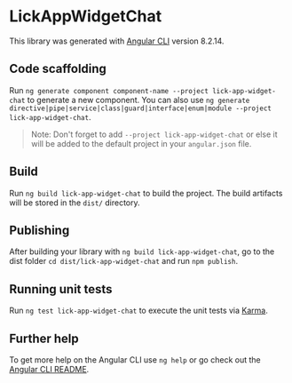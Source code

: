 # LickAppWidgetChat

This library was generated with [Angular CLI](https://github.com/angular/angular-cli) version 8.2.14.

## Code scaffolding

Run `ng generate component component-name --project lick-app-widget-chat` to generate a new component. You can also use `ng generate directive|pipe|service|class|guard|interface|enum|module --project lick-app-widget-chat`.
> Note: Don't forget to add `--project lick-app-widget-chat` or else it will be added to the default project in your `angular.json` file. 

## Build

Run `ng build lick-app-widget-chat` to build the project. The build artifacts will be stored in the `dist/` directory.

## Publishing

After building your library with `ng build lick-app-widget-chat`, go to the dist folder `cd dist/lick-app-widget-chat` and run `npm publish`.

## Running unit tests

Run `ng test lick-app-widget-chat` to execute the unit tests via [Karma](https://karma-runner.github.io).

## Further help

To get more help on the Angular CLI use `ng help` or go check out the [Angular CLI README](https://github.com/angular/angular-cli/blob/master/README.md).
